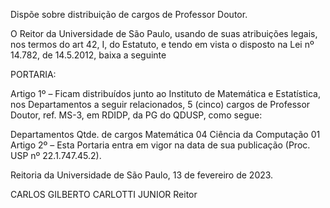Dispõe sobre distribuição de cargos de Professor Doutor.

O Reitor da Universidade de São Paulo, usando de suas atribuições legais, nos termos do art 42, I, do Estatuto, e tendo em vista o disposto na Lei nº 14.782, de 14.5.2012, baixa a seguinte

PORTARIA:

Artigo 1º – Ficam distribuídos junto ao Instituto de Matemática e Estatística, nos Departamentos a seguir relacionados, 5 (cinco) cargos de Professor Doutor, ref. MS-3, em RDIDP, da PG do QDUSP, como segue:

Departamentos	Qtde. de cargos
Matemática	04
Ciência da Computação	01
Artigo 2º – Esta Portaria entra em vigor na data de sua publicação (Proc. USP nº 22.1.747.45.2).

Reitoria da Universidade de São Paulo, 13 de fevereiro de 2023.

CARLOS GILBERTO CARLOTTI JUNIOR
Reitor